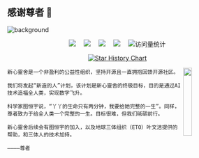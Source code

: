 ## 感谢尊者 🙏

![background](https://github.com/new-soul-house/.github/assets/163412740/727faea9-6318-4fb8-bc12-ef980fa8062a)

<div align="center">
  <div>
    <a href="https://github.com/new-soul-house"><img src="https://img.shields.io/badge/NewSoul-新心靈舍-blue" /></a>&emsp;
    <a href="https://linluhe.github.io/qrcode.html"><img src="https://img.shields.io/badge/WeChat-微信-07c160" /></a>&emsp;
    <a href="https://linluhe.github.io/group_qrcode.html"><img src="https://img.shields.io/badge/WeChat-微信群-07c160" /></a>&emsp;
    <a href="https://space.bilibili.com/4557530/"><img src="https://img.shields.io/badge/Bilibili-B站-ff69b4" /></a>&emsp;
    <!-- visitor statistics logo 访问量统计徽标 -->
    <img src="https://komarev.com/ghpvc/?username=new-soul-house&label=Views&color=0e75b6&style=flat" alt="访问量统计" />
  </div>
  
  [![Star History Chart](https://api.star-history.com/svg?repos=new-soul-house/6AM-Class,new-soul-house/new-creation,Kaine-Ktisis/new-creation-music&type=Date)](https://star-history.com/#new-soul-house/6AM-Class&new-soul-house/new-creation&Kaine-Ktisis/new-creation-music&Date)
</div>

[<img align="right" width="20%" src="https://github.com/new-soul-house/.github/assets/163412740/698c5c8c-3eb0-4a02-abee-28e750772368">](https://www.bilibili.com/video/BV1G6421c7pW/)

```
新心靈舍是一个非盈利的公益性组织，坚持开源且一直拥抱回馈开源社区。

我们将发起“新造的人”计划，该计划是新心靈舍的终极目标，目的是通过AI技术造福全人类，实现数字飞升。

科学家图恒宇说，“丫丫的生命只有两分钟，我要给她完整的一生”。同样，尊者致力于给全人类一个完整的一生。目标很难，但我们砥砺前行。

新心靈舍后续会有图恒宇的加入，以及地球三体组织（ETO）叶文洁提供的帮助，和三体人的技术加持。
                                                                            ————尊者
```

